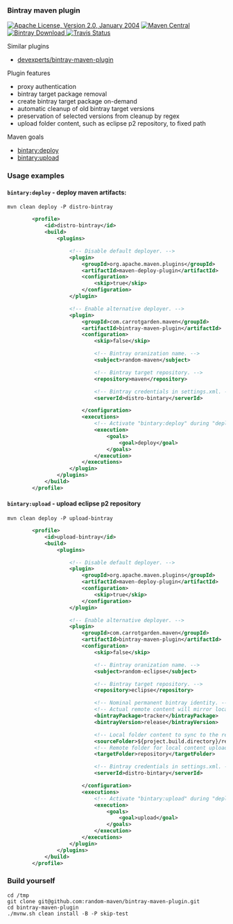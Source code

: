 
### Bintray maven plugin

[![Apache License, Version 2.0, January 2004](https://img.shields.io/github/license/mojohaus/versions-maven-plugin.svg?label=License)](http://www.apache.org/licenses/)
[![Maven Central](https://maven-badges.herokuapp.com/maven-central/com.carrotgarden.maven/bintray-maven-plugin/badge.svg?style=plastic)](https://maven-badges.herokuapp.com/maven-central/com.carrotgarden.maven/bintray-maven-plugin)
[![Bintray Download](https://api.bintray.com/packages/random-maven/maven/bintray-maven-plugin/images/download.svg) ](https://bintray.com/random-maven/maven/bintray-maven-plugin/_latestVersion)
[![Travis Status](https://travis-ci.org/random-maven/bintray-maven-plugin.svg?branch=master)](https://travis-ci.org/random-maven/bintray-maven-plugin/builds)

Similar plugins
* [devexperts/bintray-maven-plugin](https://github.com/Devexperts/bintray-maven-plugin)

Plugin features
* proxy authentication
* bintray target package removal
* create bintray target package on-demand
* automatic cleanup of old bintray target versions
* preservation of selected versions from cleanup by regex
* upload folder content, such as eclipse p2 repository, to fixed path

Maven goals
* [bintary:deploy](https://random-maven.github.io/bintray-maven-plugin/deploy-mojo.html)
* [bintary:upload](https://random-maven.github.io/bintray-maven-plugin/upload-mojo.html)

### Usage examples

#### `bintary:deploy` - deploy maven artifacts:

```
mvn clean deploy -P distro-bintray
```

```xml
        <profile>
            <id>distro-bintray</id>
            <build>
                <plugins>

                    <!-- Disable default deployer. -->
                    <plugin>
                        <groupId>org.apache.maven.plugins</groupId>
                        <artifactId>maven-deploy-plugin</artifactId>
                        <configuration>
                            <skip>true</skip>
                        </configuration>
                    </plugin>

                    <!-- Enable alternative deployer. -->
                    <plugin>
                        <groupId>com.carrotgarden.maven</groupId>
                        <artifactId>bintray-maven-plugin</artifactId>
                        <configuration>
                            <skip>false</skip>

                            <!-- Bintray oranization name. -->
                            <subject>random-maven</subject>

                            <!-- Bintray target repository. -->
                            <repository>maven</repository>

                            <!-- Bintray credentials in settings.xml. -->
                            <serverId>distro-bintary</serverId>

                        </configuration>
                        <executions>
                            <!-- Activate "bintary:deploy" during "deploy" -->
                            <execution>
                                <goals>
                                    <goal>deploy</goal>
                                </goals>
                            </execution>
                        </executions>
                    </plugin>
                </plugins>
            </build>
        </profile>
```

#### `bintary:upload` - upload eclipse p2 repository

```
mvn clean deploy -P upload-bintray
```

```xml
        <profile>
            <id>upload-bintray</id>
            <build>
                <plugins>

                    <!-- Disable default deployer. -->
                    <plugin>
                        <groupId>org.apache.maven.plugins</groupId>
                        <artifactId>maven-deploy-plugin</artifactId>
                        <configuration>
                            <skip>true</skip>
                        </configuration>
                    </plugin>

                    <!-- Enable alternative deployer. -->
                    <plugin>
                        <groupId>com.carrotgarden.maven</groupId>
                        <artifactId>bintray-maven-plugin</artifactId>
                        <configuration>
                            <skip>false</skip>

                            <!-- Bintray oranization name. -->
                            <subject>random-eclipse</subject>

                            <!-- Bintray target repository. -->
                            <repository>eclipse</repository>

                            <!-- Nominal permanent bintray identity. -->
                            <!-- Actual remote content will mirror local dir. -->
                            <bintrayPackage>tracker</bintrayPackage>
                            <bintrayVersion>release</bintrayVersion>

                            <!-- Local folder content to sync to the remote repo. -->
                            <sourceFolder>${project.build.directory}/repository</sourceFolder>
                            <!-- Remote folder for local content upload, relative path. -->
                            <targetFolder>repository</targetFolder>

                            <!-- Bintray credentials in settings.xml. -->
                            <serverId>distro-bintary</serverId>

                        </configuration>
                        <executions>
                            <!-- Activate "bintary:upload" during "deploy" -->
                            <execution>
                                <goals>
                                    <goal>upload</goal>
                                </goals>
                            </execution>
                        </executions>
                    </plugin>
                </plugins>
            </build>
        </profile>
```

### Build yourself

```
cd /tmp
git clone git@github.com:random-maven/bintray-maven-plugin.git
cd bintray-maven-plugin
./mvnw.sh clean install -B -P skip-test
```
